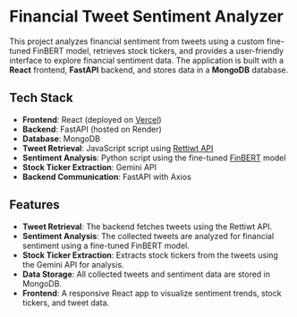 # Financial Tweet Sentiment Analyzer

This project analyzes financial sentiment from tweets using a custom fine-tuned FinBERT model, retrieves stock tickers, and provides a user-friendly interface to explore financial sentiment data. The application is built with a **React** frontend, **FastAPI** backend, and stores data in a **MongoDB** database.

## Tech Stack

- **Frontend**: React (deployed on [Vercel](https://bullbear-ai.vercel.app/))
- **Backend**: FastAPI (hosted on Render)
- **Database**: MongoDB
- **Tweet Retrieval**: JavaScript script using [Rettiwt API](https://github.com/Rishikant181/Rettiwt-API)
- **Sentiment Analysis**: Python script using the fine-tuned [FinBERT](https://huggingface.co/elyanaquah/sentiment-analysis) model
- **Stock Ticker Extraction**: Gemini API
- **Backend Communication**: FastAPI with Axios

## Features

- **Tweet Retrieval**: The backend fetches tweets using the Rettiwt API.
- **Sentiment Analysis**: The collected tweets are analyzed for financial sentiment using a fine-tuned FinBERT model.
- **Stock Ticker Extraction**: Extracts stock tickers from the tweets using the Gemini API for analysis.
- **Data Storage**: All collected tweets and sentiment data are stored in MongoDB.
- **Frontend**: A responsive React app to visualize sentiment trends, stock tickers, and tweet data.
